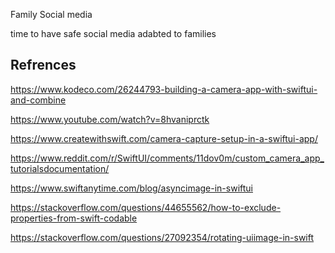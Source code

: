 Family Social media

time to have safe social media adabted to families



## Refrences

https://www.kodeco.com/26244793-building-a-camera-app-with-swiftui-and-combine

https://www.youtube.com/watch?v=8hvaniprctk

https://www.createwithswift.com/camera-capture-setup-in-a-swiftui-app/

https://www.reddit.com/r/SwiftUI/comments/11dov0m/custom_camera_app_tutorialsdocumentation/


https://www.swiftanytime.com/blog/asyncimage-in-swiftui

https://stackoverflow.com/questions/44655562/how-to-exclude-properties-from-swift-codable

https://stackoverflow.com/questions/27092354/rotating-uiimage-in-swift
